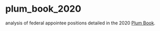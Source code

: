 # plum_book_2020
analysis of federal appointee positions detailed in the 2020 [Plum Book](https://www.govinfo.gov/app/details/GPO-PLUMBOOK-2020).
